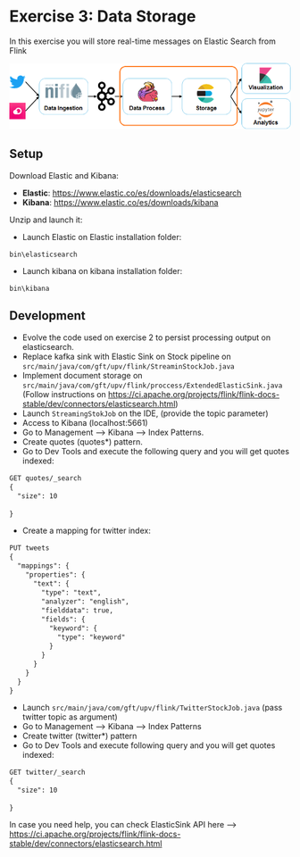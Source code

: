 # Exercise 3: Data Storage

In this exercise you will store real-time messages on Elastic Search from Flink

![Exercise architecture](../img/architecture_exercise3.png)

## Setup

Download Elastic and Kibana:

* **Elastic**: https://www.elastic.co/es/downloads/elasticsearch
* **Kibana**: https://www.elastic.co/es/downloads/kibana

Unzip and launch it:

* Launch Elastic on Elastic installation folder:
```
bin\elasticsearch
```

* Launch kibana on kibana installation folder:
```
bin\kibana
```

## Development

* Evolve the code used on exercise 2 to persist processing output on elasticsearch. 
* Replace kafka sink with Elastic Sink on Stock pipeline on `src/main/java/com/gft/upv/flink/StreaminStockJob.java`
* Implement document storage on `src/main/java/com/gft/upv/flink/proccess/ExtendedElasticSink.java` (Follow instructions on https://ci.apache.org/projects/flink/flink-docs-stable/dev/connectors/elasticsearch.html)
* Launch `StreamingStokJob` on the IDE, (provide the topic parameter)
* Access to Kibana (localhost:5661)
* Go to Management --> Kibana --> Index Patterns.
* Create quotes (quotes*) pattern.
* Go to Dev Tools and execute the following query and you will get quotes indexed:
```
GET quotes/_search
{
  "size": 10

}
```

* Create a mapping for twitter index:
```
PUT tweets
{
  "mappings": {
    "properties": {
      "text": {
        "type": "text",
        "analyzer": "english",
        "fielddata": true,
        "fields": {
          "keyword": {
            "type": "keyword"
          }
        }
      }
    }
  }
}
```

* Launch `src/main/java/com/gft/upv/flink/TwitterStockJob.java` (pass twitter topic as argument)
* Go to Management --> Kibana --> Index Patterns
* Create twitter (twitter*) pattern
* Go to Dev Tools and execute following query and you will get quotes indexed:
```
GET twitter/_search
{
  "size": 10

}
```

In case you need help, you can check ElasticSink API here --> https://ci.apache.org/projects/flink/flink-docs-stable/dev/connectors/elasticsearch.html
